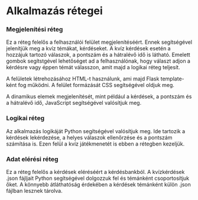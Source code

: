 # Alkalmazás rétegei

### Megjelenítési réteg
Ez a réteg felelős a felhasználói felület megjelenítéséért. Ennek segítségével jelenítjük meg a kvíz témákat, kérdéseket. A kvíz kérdések esetén a hozzájuk tartozó válaszok, a pontszám és a hátralévő idő is látható. Emelett gombok segítstgével lehetőséget ad a felhasználónak, hogy választ adjon a kérdésre vagy éppen témát válasszon, amit majd a logikai réteg teljesít.

A felületek létrehozásához HTML-t használunk, ami majd Flask template-ként fog működni. A felület formázását CSS segítségével oldjuk meg.

A dinamikus elemek megjelenítését, mint például a kérdések, a pontszám és a hátralévő idő, JavaScript segítségével valósítjuk meg.


### Logikai réteg
Az alkalmazás logikáját Python segítségével valósítjuk meg. Ide tartozik a kérdések lekérdezése, a helyes válaszok ellenőrzése és a pontszám számítása is. Ezen felül a kvíz játékmenetét is ebben a rétegben kezeljük.

### Adat elérési réteg
Ez a réteg felelős a kérdések eléréséért a kérdésbankból. A kvízkérdések .json fájljait Python segítségével dolgozzuk fel és témánként csoportosítjuk őket. A könnyebb átláthatóság érdekében a kérdések témánként külön .json fájlban lesznek tárolva.